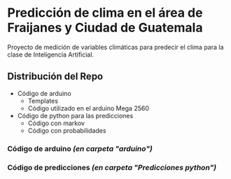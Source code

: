 # Predicción de clima en el área de Fraijanes y Ciudad de Guatemala
Proyecto de medición de variables climáticas para predecir el clima para la clase de Inteligencia Artificial.


## Distribución del Repo
* Código de arduino
  * Templates
  * Código utilizado en el arduino Mega 2560
* Código de python para las predicciones
  * Código con markov
  * Código con probabilidades
  
  
### Código de arduino *(en carpeta "arduino")*

### Código de predicciones *(en carpeta "Predicciones python")*
